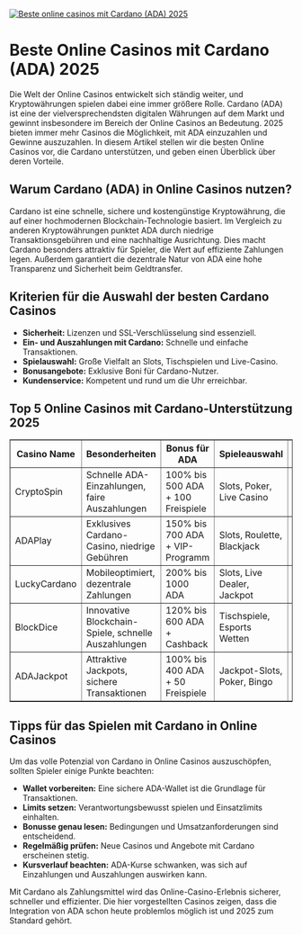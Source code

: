[![Beste online casinos mit Cardano (ADA) 2025](https://123-caf.pages.dev/gitsignup.png)](https://vrmoo.ru/Bt82HjjY)

<h1>Beste Online Casinos mit Cardano (ADA) 2025</h1>  <p>Die Welt der Online Casinos entwickelt sich ständig weiter, und Kryptowährungen spielen dabei eine immer größere Rolle. Cardano (ADA) ist eine der vielversprechendsten digitalen Währungen auf dem Markt und gewinnt insbesondere im Bereich der Online Casinos an Bedeutung. 2025 bieten immer mehr Casinos die Möglichkeit, mit ADA einzuzahlen und Gewinne auszuzahlen. In diesem Artikel stellen wir die besten Online Casinos vor, die Cardano unterstützen, und geben einen Überblick über deren Vorteile.</p>  <h2>Warum Cardano (ADA) in Online Casinos nutzen?</h2>  <p>Cardano ist eine schnelle, sichere und kostengünstige Kryptowährung, die auf einer hochmodernen Blockchain-Technologie basiert. Im Vergleich zu anderen Kryptowährungen punktet ADA durch niedrige Transaktionsgebühren und eine nachhaltige Ausrichtung. Dies macht Cardano besonders attraktiv für Spieler, die Wert auf effiziente Zahlungen legen. Außerdem garantiert die dezentrale Natur von ADA eine hohe Transparenz und Sicherheit beim Geldtransfer.</p>  <h2>Kriterien für die Auswahl der besten Cardano Casinos</h2>  <ul>   <li><strong>Sicherheit:</strong> Lizenzen und SSL-Verschlüsselung sind essenziell.</li>   <li><strong>Ein- und Auszahlungen mit Cardano:</strong> Schnelle und einfache Transaktionen.</li>   <li><strong>Spielauswahl:</strong> Große Vielfalt an Slots, Tischspielen und Live-Casino.</li>   <li><strong>Bonusangebote:</strong> Exklusive Boni für Cardano-Nutzer.</li>   <li><strong>Kundenservice:</strong> Kompetent und rund um die Uhr erreichbar.</li> </ul>  <h2>Top 5 Online Casinos mit Cardano-Unterstützung 2025</h2>  <table border="1" cellpadding="8" cellspacing="0" style="border-collapse: collapse; width: 100%;">   <thead>     <tr>       <th>Casino Name</th>       <th>Besonderheiten</th>       <th>Bonus für ADA</th>       <th>Spieleauswahl</th>       <th>Kundenservice</th>     </tr>   </thead>   <tbody>     <tr>       <td>CryptoSpin</td>       <td>Schnelle ADA-Einzahlungen, faire Auszahlungen</td>       <td>100% bis 500 ADA + 100 Freispiele</td>       <td>Slots, Poker, Live Casino</td>       <td>24/7 Live-Chat, mehrsprachig</td>     </tr>     <tr>       <td>ADAPlay</td>       <td>Exklusives Cardano-Casino, niedrige Gebühren</td>       <td>150% bis 700 ADA + VIP-Programm</td>       <td>Slots, Roulette, Blackjack</td>       <td>E-Mail, Telefon, Live-Chat</td>     </tr>     <tr>       <td>LuckyCardano</td>       <td>Mobileoptimiert, dezentrale Zahlungen</td>       <td>200% bis 1000 ADA</td>       <td>Slots, Live Dealer, Jackpot</td>       <td>24 Stunden Support, FAQ</td>     </tr>     <tr>       <td>BlockDice</td>       <td>Innovative Blockchain-Spiele, schnelle Auszahlungen</td>       <td>120% bis 600 ADA + Cashback</td>       <td>Tischspiele, Esports Wetten</td>       <td>Live-Chat, schnelles Ticket-System</td>     </tr>     <tr>       <td>ADAJackpot</td>       <td>Attraktive Jackpots, sichere Transaktionen</td>       <td>100% bis 400 ADA + 50 Freispiele</td>       <td>Jackpot-Slots, Poker, Bingo</td>       <td>Multilinguale Hotline</td>     </tr>   </tbody> </table>  <h2>Tipps für das Spielen mit Cardano in Online Casinos</h2>  <p>Um das volle Potenzial von Cardano in Online Casinos auszuschöpfen, sollten Spieler einige Punkte beachten:</p>  <ul>   <li><strong>Wallet vorbereiten:</strong> Eine sichere ADA-Wallet ist die Grundlage für Transaktionen.</li>   <li><strong>Limits setzen:</strong> Verantwortungsbewusst spielen und Einsatzlimits einhalten.</li>   <li><strong>Bonusse genau lesen:</strong> Bedingungen und Umsatzanforderungen sind entscheidend.</li>   <li><strong>Regelmäßig prüfen:</strong> Neue Casinos und Angebote mit Cardano erscheinen stetig.</li>   <li><strong>Kursverlauf beachten:</strong> ADA-Kurse schwanken, was sich auf Einzahlungen und Auszahlungen auswirken kann.</li> </ul>  <p>Mit Cardano als Zahlungsmittel wird das Online-Casino-Erlebnis sicherer, schneller und effizienter. Die hier vorgestellten Casinos zeigen, dass die Integration von ADA schon heute problemlos möglich ist und 2025 zum Standard gehört.</p>